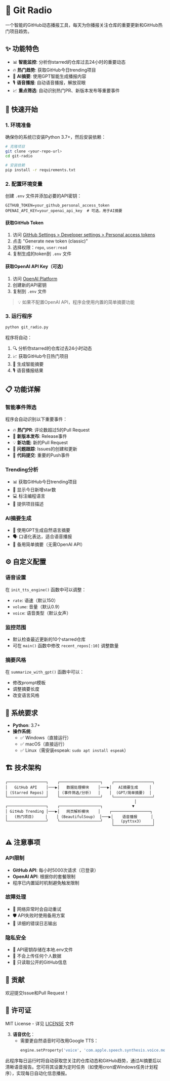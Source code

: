 # 🎵 Git Radio

一个智能的GitHub动态播报工具，每天为你播报关注仓库的重要更新和GitHub热门项目趋势。

## ✨ 功能特色

- 📊 **智能监控**: 分析你starred的仓库过去24小时的重要动态
- 🔥 **热门趋势**: 获取GitHub今日trending项目
- 🤖 **AI摘要**: 使用GPT智能生成播报内容
- 🎙️ **语音播报**: 自动语音播报，解放双眼
- 📈 **重点筛选**: 自动识别热门PR、新版本发布等重要事件

## 🚀 快速开始

### 1. 环境准备

确保你的系统已安装Python 3.7+，然后安装依赖：

```bash
# 克隆项目
git clone <your-repo-url>
cd git-radio

# 安装依赖
pip install -r requirements.txt
```

### 2. 配置环境变量

创建 `.env` 文件并添加必要的API密钥：

```env
GITHUB_TOKEN=your_github_personal_access_token
OPENAI_API_KEY=your_openai_api_key  # 可选，用于AI摘要
```

#### 获取GitHub Token
1. 访问 [GitHub Settings > Developer settings > Personal access tokens](https://github.com/settings/tokens)
2. 点击 "Generate new token (classic)"
3. 选择权限：`repo`, `user:read`
4. 复制生成的token到 `.env` 文件

#### 获取OpenAI API Key（可选）
1. 访问 [OpenAI Platform](https://platform.openai.com/api-keys)
2. 创建新的API密钥
3. 复制到 `.env` 文件

> 💡 如果不配置OpenAI API，程序会使用内置的简单摘要功能

### 3. 运行程序

```bash
python git_radio.py
```

程序将自动：
1. 🔍 分析你starred的仓库过去24小时动态
2. 📈 获取GitHub今日热门项目
3. 🤖 生成智能摘要
4. 🎙️ 语音播报结果

## 📋 功能详解

### 智能事件筛选
程序会自动识别以下重要事件：
- 🔥 **热门PR**: 评论数超过5的Pull Request
- 🚀 **新版本发布**: Release事件
- 💡 **新功能**: 新的Pull Request
- 🐛 **问题跟踪**: Issues的创建和更新
- 📝 **代码提交**: 重要的Push事件

### Trending分析
- 📊 获取GitHub今日trending项目
- 🌟 显示今日新增star数
- 💻 标注编程语言
- 📖 提供项目描述

### AI摘要生成
- 🤖 使用GPT生成自然语言摘要
- 🗣️ 口语化表达，适合语音播报
- 📝 备用简单摘要（无需OpenAI API）

## ⚙️ 自定义配置

### 语音设置
在 `init_tts_engine()` 函数中可以调整：
- `rate`: 语速（默认150）
- `volume`: 音量（默认0.9）
- `voice`: 语音类型（默认女声）

### 监控范围
- 默认检查最近更新的10个starred仓库
- 可在 `main()` 函数中修改 `recent_repos[:10]` 调整数量

### 摘要风格
在 `summarize_with_gpt()` 函数中可以：
- 修改prompt模板
- 调整摘要长度
- 改变语言风格

## 🔧 系统要求

- **Python**: 3.7+
- **操作系统**: 
  - ✅ Windows（直接运行）
  - ✅ macOS（直接运行）
  - ✅ Linux（需安装espeak: `sudo apt install espeak`）

## 🏗️ 技术架构

```
┌─────────────────┐    ┌──────────────────┐    ┌─────────────────┐
│   GitHub API    │───▶│   数据处理模块    │───▶│   AI摘要生成     │
│ (Starred Repos) │    │ (事件筛选/分析)   │    │  (GPT/简单摘要)  │
└─────────────────┘    └──────────────────┘    └─────────────────┘
                                                         │
┌─────────────────┐    ┌──────────────────┐             ▼
│ GitHub Trending │───▶│   网页解析模块    │    ┌─────────────────┐
│   (热门项目)     │    │ (BeautifulSoup)  │───▶│    语音播报      │
└─────────────────┘    └──────────────────┘    │   (pyttsx3)     │
                                               └─────────────────┘
```

## ⚠️ 注意事项

### API限制
- **GitHub API**: 每小时5000次请求（已登录）
- **OpenAI API**: 根据你的套餐限制
- 程序已内置延时机制避免触发限制

### 故障处理
- 🔄 网络异常时会自动重试
- 🛡️ API失败时使用备用方案
- 📝 详细的错误日志输出

### 隐私安全
- 🔐 API密钥存储在本地.env文件
- 🚫 不会上传任何个人数据
- 👀 只读取公开的GitHub信息

## 🤝 贡献

欢迎提交Issue和Pull Request！

## 📄 许可证

MIT License - 详见 [LICENSE](LICENSE) 文件

3. **语音优化**：
   - 需要更自然语音时可改用Google TTS：
     ```python
     engine.setProperty('voice', 'com.apple.speech.synthesis.voice.meijia')
     ```

此程序每日运行时将自动获取您关注的仓库动态和GitHub趋势，通过AI摘要后以清晰语音报告。您可将其设置为定时任务（如使用cron或Windows任务计划程序），实现每日自动化信息播报。